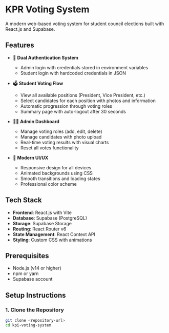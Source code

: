 # KPR Voting System

A modern web-based voting system for student council elections built with React.js and Supabase.

## Features

- 🔐 **Dual Authentication System**
  - Admin login with credentials stored in environment variables
  - Student login with hardcoded credentials in JSON

- 🗳️ **Student Voting Flow**
  - View all available positions (President, Vice President, etc.)
  - Select candidates for each position with photos and information
  - Automatic progression through voting roles
  - Summary page with auto-logout after 30 seconds

- 👨‍💼 **Admin Dashboard**
  - Manage voting roles (add, edit, delete)
  - Manage candidates with photo upload
  - Real-time voting results with visual charts
  - Reset all votes functionality

- 🎨 **Modern UI/UX**
  - Responsive design for all devices
  - Animated backgrounds using CSS
  - Smooth transitions and loading states
  - Professional color scheme

## Tech Stack

- **Frontend**: React.js with Vite
- **Database**: Supabase (PostgreSQL)
- **Storage**: Supabase Storage
- **Routing**: React Router v6
- **State Management**: React Context API
- **Styling**: Custom CSS with animations

## Prerequisites

- Node.js (v14 or higher)
- npm or yarn
- Supabase account

## Setup Instructions

### 1. Clone the Repository
```bash
git clone <repository-url>
cd kpi-voting-system

